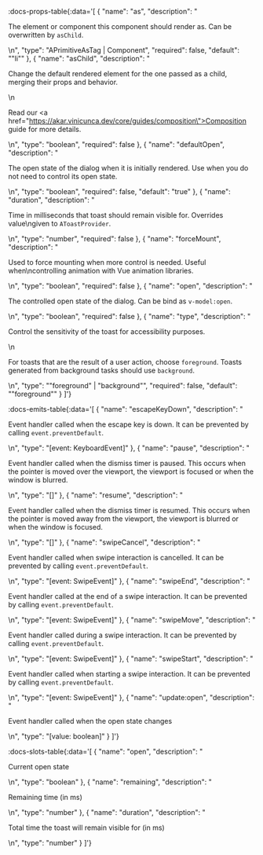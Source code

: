 <!-- This file was automatic generated. Do not edit it manually -->

:docs-props-table{:data='[
  {
    "name": "as",
    "description": "<p>The element or component this component should render as. Can be overwritten by <code>asChild</code>.</p>\n",
    "type": "APrimitiveAsTag | Component",
    "required": false,
    "default": "\"li\""
  },
  {
    "name": "asChild",
    "description": "<p>Change the default rendered element for the one passed as a child, merging their props and behavior.</p>\n<p>Read our <a href=\"https://akar.vinicunca.dev/core/guides/composition\">Composition</a> guide for more details.</p>\n",
    "type": "boolean",
    "required": false
  },
  {
    "name": "defaultOpen",
    "description": "<p>The open state of the dialog when it is initially rendered. Use when you do not need to control its open state.</p>\n",
    "type": "boolean",
    "required": false,
    "default": "true"
  },
  {
    "name": "duration",
    "description": "<p>Time in milliseconds that toast should remain visible for. Overrides value\ngiven to <code>AToastProvider</code>.</p>\n",
    "type": "number",
    "required": false
  },
  {
    "name": "forceMount",
    "description": "<p>Used to force mounting when more control is needed. Useful when\ncontrolling animation with Vue animation libraries.</p>\n",
    "type": "boolean",
    "required": false
  },
  {
    "name": "open",
    "description": "<p>The controlled open state of the dialog. Can be bind as <code>v-model:open</code>.</p>\n",
    "type": "boolean",
    "required": false
  },
  {
    "name": "type",
    "description": "<p>Control the sensitivity of the toast for accessibility purposes.</p>\n<p>For toasts that are the result of a user action, choose <code>foreground</code>. Toasts generated from background tasks should use <code>background</code>.</p>\n",
    "type": "\"foreground\" | \"background\"",
    "required": false,
    "default": "\"foreground\""
  }
]'} 

:docs-emits-table{:data='[
  {
    "name": "escapeKeyDown",
    "description": "<p>Event handler called when the escape key is down. It can be prevented by calling <code>event.preventDefault</code>.</p>\n",
    "type": "[event: KeyboardEvent]"
  },
  {
    "name": "pause",
    "description": "<p>Event handler called when the dismiss timer is paused. This occurs when the pointer is moved over the viewport, the viewport is focused or when the window is blurred.</p>\n",
    "type": "[]"
  },
  {
    "name": "resume",
    "description": "<p>Event handler called when the dismiss timer is resumed. This occurs when the pointer is moved away from the viewport, the viewport is blurred or when the window is focused.</p>\n",
    "type": "[]"
  },
  {
    "name": "swipeCancel",
    "description": "<p>Event handler called when swipe interaction is cancelled. It can be prevented by calling <code>event.preventDefault</code>.</p>\n",
    "type": "[event: SwipeEvent]"
  },
  {
    "name": "swipeEnd",
    "description": "<p>Event handler called at the end of a swipe interaction. It can be prevented by calling <code>event.preventDefault</code>.</p>\n",
    "type": "[event: SwipeEvent]"
  },
  {
    "name": "swipeMove",
    "description": "<p>Event handler called during a swipe interaction. It can be prevented by calling <code>event.preventDefault</code>.</p>\n",
    "type": "[event: SwipeEvent]"
  },
  {
    "name": "swipeStart",
    "description": "<p>Event handler called when starting a swipe interaction. It can be prevented by calling <code>event.preventDefault</code>.</p>\n",
    "type": "[event: SwipeEvent]"
  },
  {
    "name": "update:open",
    "description": "<p>Event handler called when the open state changes</p>\n",
    "type": "[value: boolean]"
  }
]'} 

:docs-slots-table{:data='[
  {
    "name": "open",
    "description": "<p>Current open state</p>\n",
    "type": "boolean"
  },
  {
    "name": "remaining",
    "description": "<p>Remaining time (in ms)</p>\n",
    "type": "number"
  },
  {
    "name": "duration",
    "description": "<p>Total time the toast will remain visible for (in ms)</p>\n",
    "type": "number"
  }
]'} 

